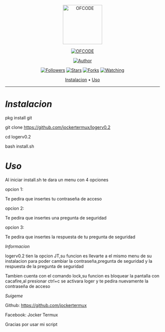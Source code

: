 <p align="center">
<img src="https://images.app.goo.gl/todTJaEgUS1y1bqr5" alt="OFCODE" width="128" height="128"/>
</p>
<p align="center">
<a href="#"><img title="OFCODE" src="https://img.shields.io/badge/OFCODE-green?colorA=%23ff0000&colorB=%23017e40&style=for-the-badge"></a>
</p>
<p align="center">
<a href="https://github.com/jockertermux"><img title="Author" src="https://img.shields.io/badge/Author-Jocker Termux-red.svg?style=for-the-badge&logo=github"></a>
  <p align="center">
<a href="https://github.com/jockertermux/followers"><img title="Followers" src="https://img.shields.io/github/followers/jockertermux?color=blue&style=flat-square"></a>
<a href="https://github.com/jockertermux/megumikato2/stargazers/"><img title="Stars" src="https://img.shields.io/github/stars/jockertermux/logerv0.2?color=red&style=flat-square"></a>
<a href="https://github.com/jockertermux/megumikato2/network/members"><img title="Forks" src="https://img.shields.io/github/forks/jockertermux/logerv0.2?color=red&style=flat-square"></a>
<a href="https://github.com/jockertermux/megumikato2/watchers"><img title="Watching" src="https://img.shields.io/github/watchers/jockertermux/logerv0.2?label=Watchers&color=blue&style=flat-square"></a>
</p>
</p>
<p align="center">
  <a href="https://github.com/jockertermux/ofcode#instalacion">Instalacion</a> •
  <a href="https://github.com/jockertermux/ofcode#uso">Uso</a> 
</p>

---

# *Instalacion*

pkg install git

git clone https://github.com/jockertermux/logerv0.2

cd logerv0.2

bash install.sh

# *Uso*

Al iniciar install.sh te dara un menu con 4 opciones

opcion 1:

Te pedira que insertes tu contraseña de acceso

opcion 2:

Te pedira que insertes una pregunta de seguridad

opcion 3:

Te pedira que insertes la respuesta de tu pregunta de seguridad

*Informacion*

logerv0.2 tien la opcion JT,su funcion es llevarte a el mismo menu de su instalacion para poder cambiar la contraseña,pregunta de seguridad y la respuesta de la pregunta de seguridad

Tambien cuenta con el comando lock,su funcion es bloquear la pantalla con cacafire,al presionar ctrl+c se activara loger y te pedira nuevamente la contraseña de acceso

*Suigeme*

Github: https://github.com/jockertermux

Facebook: Jocker Termux

Gracias por usar mi script 
